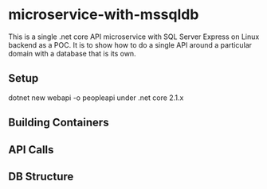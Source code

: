 # microservice-with-mssqldb
This is a single .net core API microservice with SQL Server Express on Linux backend as a POC. It is to show how to do a single API around a particular domain with a database that is its own.


## Setup

dotnet new webapi -o peopleapi under .net core 2.1.x


## Building Containers


## API Calls


## DB Structure
